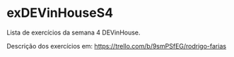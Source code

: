 # exDEVinHouseS4
Lista de exercícios da semana 4 DEVinHouse.

Descrição dos exercícios em:
https://trello.com/b/9smPSfEG/rodrigo-farias
